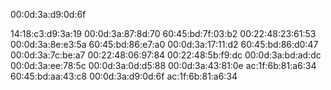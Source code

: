 00:0d:3a:d9:0d:6f

14:18:c3:d9:3a:19
00:0d:3a:87:8d:70
60:45:bd:7f:03:b2
00:22:48:23:61:53
00:0d:3a:8e:e3:5a
60:45:bd:86:e7:a0
00:0d:3a:17:11:d2
60:45:bd:86:d0:47
00:0d:3a:7c:be:a7
00:22:48:06:97:84
00:22:48:5b:f9:dc
00:0d:3a:bd:ad:dc
00:0d:3a:ee:78:5c
00:0d:3a:0d:d5:88
00:0d:3a:43:81:0e
ac:1f:6b:81:a6:34
60:45:bd:aa:43:c8
00:0d:3a:d9:0d:6f
ac:1f:6b:81:a6:34








